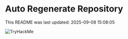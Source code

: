 # Auto Regenerate Repository

This README was last updated: 2025-09-08 15:08:05

 ![TryHackMe](https://tryhackme.com/badge/533634)